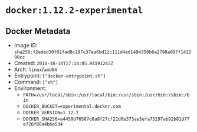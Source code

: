 # `docker:1.12.2-experimental`

## Docker Metadata

- Image ID: `sha256:f2eded30f02fad8c297c37ea6bd12c111d4ed1494350b6a2798a097f141290cc`
- Created: `2016-10-14T17:14:05.94191243Z`
- Arch: `linux`/`amd64`
- Entrypoint: `["docker-entrypoint.sh"]`
- Command: `["sh"]`
- Environment:
  - `PATH=/usr/local/sbin:/usr/local/bin:/usr/sbin:/usr/bin:/sbin:/bin`
  - `DOCKER_BUCKET=experimental.docker.com`
  - `DOCKER_VERSION=1.12.2`
  - `DOCKER_SHA256=a4450d76587d8a9f27cf21d8e373ae5efa75297ab92b81d77e726f88a4b6a534`
